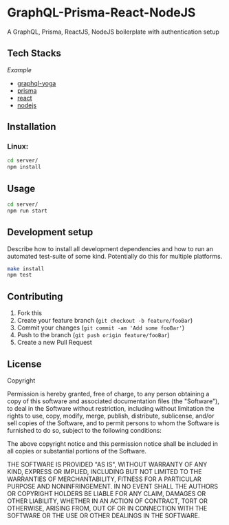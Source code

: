 # GraphQL-Prisma-React-NodeJS

A GraphQL, Prisma, ReactJS, NodeJS boilerplate with authentication setup

## Tech Stacks

_Example_

- [graphql-yoga](https://github.com/prisma-labs/graphql-yoga)
- [prisma](https://github.com/prisma/prisma)
- [react](https://reactjs.org/)
- [nodejs](https://nodejs.org/en/)

## Installation

### Linux:

```bash
cd server/
npm install
```

## Usage

```bash
cd server/
npm run start
```

## Development setup

Describe how to install all development dependencies and how to run an automated test-suite of some kind. Potentially do this for multiple platforms.

```sh
make install
npm test
```

## Contributing

1. Fork this
2. Create your feature branch (`git checkout -b feature/fooBar`)
3. Commit your changes (`git commit -am 'Add some fooBar'`)
4. Push to the branch (`git push origin feature/fooBar`)
5. Create a new Pull Request

## License

Copyright <YEAR> <COPYRIGHT HOLDER>

Permission is hereby granted, free of charge, to any person obtaining a copy of this software and associated documentation files (the "Software"), to deal in the Software without restriction, including without limitation the rights to use, copy, modify, merge, publish, distribute, sublicense, and/or sell copies of the Software, and to permit persons to whom the Software is furnished to do so, subject to the following conditions:

The above copyright notice and this permission notice shall be included in all copies or substantial portions of the Software.

THE SOFTWARE IS PROVIDED "AS IS", WITHOUT WARRANTY OF ANY KIND, EXPRESS OR IMPLIED, INCLUDING BUT NOT LIMITED TO THE WARRANTIES OF MERCHANTABILITY, FITNESS FOR A PARTICULAR PURPOSE AND NONINFRINGEMENT. IN NO EVENT SHALL THE AUTHORS OR COPYRIGHT HOLDERS BE LIABLE FOR ANY CLAIM, DAMAGES OR OTHER LIABILITY, WHETHER IN AN ACTION OF CONTRACT, TORT OR OTHERWISE, ARISING FROM, OUT OF OR IN CONNECTION WITH THE SOFTWARE OR THE USE OR OTHER DEALINGS IN THE SOFTWARE.